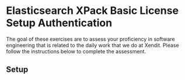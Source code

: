 # Elasticsearch XPack Basic License Setup Authentication

The goal of these exercises are to assess your proficiency in software engineering that is related to the daily work that we do at Xendit. Please follow the instructions below to complete the assessment.

## Setup
